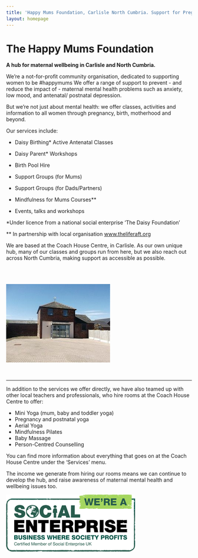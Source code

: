 ```yaml
---
title: 'Happy Mums Foundation, Carlisle North Cumbria. Support for Pregnancy & Mums. Local, Practical, Peer-led'
layout: homepage
---
```



# The Happy Mums Foundation

**A hub for maternal wellbeing in Carlisle and North Cumbria.**

We’re a not-for-profit community organisation, dedicated to supporting women to be #happymums We offer a range of support to prevent - and reduce the impact of - maternal mental health problems such as anxiety, low mood, and antenatal/ postnatal depression.

But we’re not just about mental health: we offer classes, activities and information to all women through pregnancy, birth, motherhood and beyond.

Our services include:

* Daisy Birthing\* Active Antenatal Classes

* Daisy Parent\* Workshops

* Birth Pool Hire

* Support Groups (for Mums)

* Support Groups (for Dads/Partners)

* Mindfulness for Mums Courses\*\*

* Events, talks and workshops

\*Under licence from a national social enterprise ‘The Daisy Foundation’

\*\* In partnership with local organisation www.theliferaft.org

We are based at the Coach House Centre, in Carlisle. As our own unique hub, many of our classes and groups run from here, but we also reach out across North Cumbria, making support as accessible as possible.

&nbsp;

&nbsp; &nbsp; &nbsp; &nbsp; &nbsp; &nbsp; &nbsp; &nbsp; &nbsp; &nbsp; &nbsp; &nbsp; &nbsp; &nbsp; &nbsp; &nbsp; &nbsp; &nbsp; &nbsp; &nbsp; &nbsp; &nbsp; &nbsp; &nbsp; &nbsp; &nbsp; &nbsp; &nbsp; &nbsp; &nbsp; &nbsp; &nbsp; &nbsp; &nbsp; &nbsp; &nbsp; &nbsp; &nbsp; &nbsp; &nbsp; &nbsp; &nbsp; &nbsp; &nbsp; &nbsp; &nbsp; &nbsp; &nbsp; &nbsp;&nbsp;![](/uploads/versions/coachhouse1---x----282-212x---.jpg)

&nbsp;

---

In addition to the services we offer directly, we have also teamed up with other local teachers and professionals, who hire rooms at the Coach House Centre to offer:

* Mini Yoga (mum, baby and toddler yoga)
* Pregnancy and postnatal yoga
* Aerial Yoga
* Mindfulness Pilates
* Baby Massage
* Person-Centred Counselling

You can find more information about everything that goes on at the Coach House Centre under the ‘Services’ menu.

The income we generate from hiring our rooms means we can continue to develop the hub, and raise awareness of maternal mental health and wellbeing issues too.

![image](/img/SEUK_socialenterprise_badge_350x161.png)